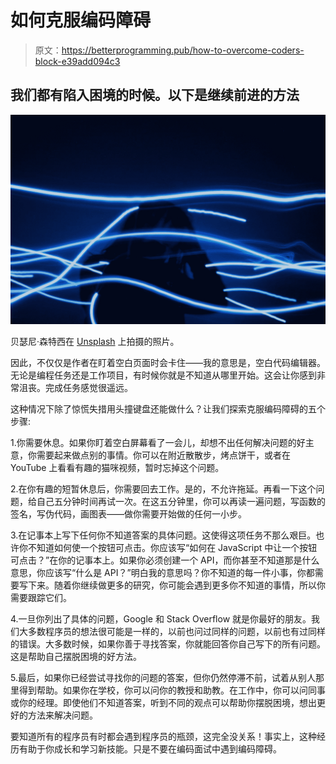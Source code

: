 # 如何克服编码障碍

> 原文：<https://betterprogramming.pub/how-to-overcome-coders-block-e39add094c3>

## 我们都有陷入困境的时候。以下是继续前进的方法

![](img/cdd4f96466277a89b16e03372fbf24ad.png)

贝瑟尼·森特西在 [Unsplash](https://unsplash.com?utm_source=medium&utm_medium=referral) 上拍摄的照片。

因此，不仅仅是作者在盯着空白页面时会卡住——我的意思是，空白代码编辑器。无论是编程任务还是工作项目，有时候你就是不知道从哪里开始。这会让你感到非常沮丧。完成任务感觉很遥远。

这种情况下除了惊慌失措用头撞键盘还能做什么？让我们探索克服编码障碍的五个步骤:

1.你需要休息。如果你盯着空白屏幕看了一会儿，却想不出任何解决问题的好主意，你需要起来做点别的事情。你可以在附近散散步，烤点饼干，或者在 YouTube 上看看有趣的猫咪视频，暂时忘掉这个问题。

2.在你有趣的短暂休息后，你需要回去工作。是的，不允许拖延。再看一下这个问题，给自己五分钟时间再试一次。在这五分钟里，你可以再读一遍问题，写函数的签名，写伪代码，画图表——做你需要开始做的任何一小步。

3.在记事本上写下任何你不知道答案的具体问题。这使得这项任务不那么艰巨。也许你不知道如何使一个按钮可点击。你应该写“如何在 JavaScript 中让一个按钮可点击？”在你的记事本上。如果你必须创建一个 API，而你甚至不知道那是什么意思，你应该写“什么是 API？”明白我的意思吗？你不知道的每一件小事，你都需要写下来。随着你继续做更多的研究，你可能会遇到更多你不知道的事情，所以你需要跟踪它们。

4.一旦你列出了具体的问题，Google 和 Stack Overflow 就是你最好的朋友。我们大多数程序员的想法很可能是一样的，以前也问过同样的问题，以前也有过同样的错误。大多数时候，如果你善于寻找答案，你就能回答你自己写下的所有问题。这是帮助自己摆脱困境的好方法。

5.最后，如果你已经尝试寻找你的问题的答案，但你仍然停滞不前，试着从别人那里得到帮助。如果你在学校，你可以问你的教授和助教。在工作中，你可以问同事或你的经理。即使他们不知道答案，听到不同的观点可以帮助你摆脱困境，想出更好的方法来解决问题。

要知道所有的程序员有时都会遇到程序员的瓶颈，这完全没关系！事实上，这种经历有助于你成长和学习新技能。只是不要在编码面试中遇到编码障碍。